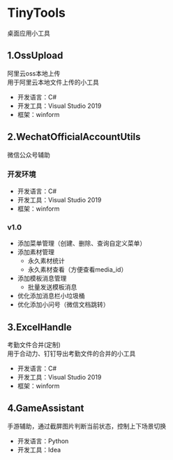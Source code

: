 # TinyTools
桌面应用小工具

## 1.OssUpload
阿里云oss本地上传  
用于阿里云本地文件上传的小工具
- 开发语言：C#
- 开发工具：Visual Studio 2019
- 框架：winform

## 2.WechatOfficialAccountUtils
微信公众号辅助  
### 开发环境
- 开发语言：C#
- 开发工具：Visual Studio 2019
- 框架：winform
### v1.0
- 添加菜单管理（创建、删除、查询自定义菜单）  
- 添加素材管理
  - 永久素材统计
  - 永久素材查看（方便查看media_id）
- 添加模板消息管理
  - 批量发送模板消息
- 优化添加消息栏小垃圾桶
- 优化添加小问号（微信文档跳转）


## 3.ExcelHandle
考勤文件合并(定制)  
用于合动力、钉钉导出考勤文件的合并的小工具
- 开发语言：C#
- 开发工具：Visual Studio 2019
- 框架：winform

## 4.GameAssistant
手游辅助，通过截屏图片判断当前状态，控制上下场景切换
- 开发语言：Python
- 开发工具：Idea